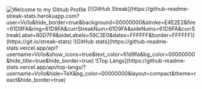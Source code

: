 <img align="center" src="https://github.com/BrunnerLivio/brunnerlivio/blob/master/images/welcome.png?raw=true" style="max-width: 100%;" alt="Welcome to my Github Profile" />
[![GitHub Streak](https://github-readme-streak-stats.herokuapp.com?user=Vo1o&hide_border=true&background=00000000&stroke=E4E2E2&fire=61D9FA&ring=61D9FA&currStreakNum=61D9FA&sideNums=61D9FA&currStreakLabel=60D7F8&sideLabels=59C3E0&dates=FFFFFF&border=FFFFFF)](https://git.io/streak-stats)
![GitHub stats](https://github-readme-stats.vercel.app/api?username=Vo1o&show_icons=true&text_color=61d9fa&bg_color=00000000&hide_title=true&hide_border=true) 
![Top Langs](https://github-readme-stats.vercel.app/api/top-langs/?username=Vo1o&hide=TeX&bg_color=00000000&layout=compact&theme=react&hide_border=true) 

